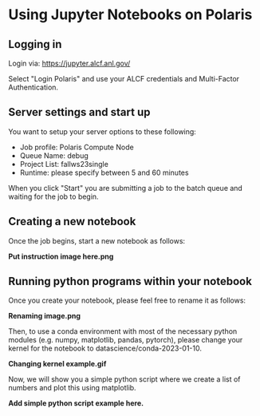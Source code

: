 # Using Jupyter Notebooks on Polaris

## Logging in 

Login via: https://jupyter.alcf.anl.gov/

Select "Login Polaris" and use your ALCF credentials and Multi-Factor Authentication.

## Server settings and start up
You want to setup your server options to these following:
* Job profile: Polaris Compute Node
* Queue Name: debug
* Project List: fallws23single
* Runtime: please specify between 5 and 60 minutes

When you click "Start" you are submitting a job to the batch queue and waiting for the job to begin.

## Creating a new notebook

Once the job begins, start a new notebook as follows:

**Put instruction image here.png**

## Running python programs within your notebook

Once you create your notebook, please feel free to rename it as follows:

**Renaming image.png**

Then, to use a conda environment with most of the necessary python modules (e.g. numpy, matplotlib, pandas, pytorch), please change your kernel for the notebook to datascience/conda-2023-01-10.

**Changing kernel example.gif**

Now, we will show you a simple python script where we create a list of numbers and plot this using matplotlib.

**Add simple python script example here.**
